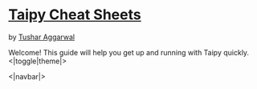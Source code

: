 
# [Taipy Cheat Sheets](https://github.com/tushar2704/Taipy-Cheat-Sheets)

by [Tushar Aggarwal](https://www.linkedin.com/in/tusharaggarwalinseec/)

Welcome! This guide will help you get up and running with Taipy quickly.
<|toggle|theme|>

<|navbar|>